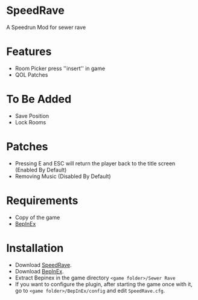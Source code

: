 # SpeedRave
 A Speedrun Mod for sewer rave

# Features
 * Room Picker press ''insert'' in game
 * QOL Patches
 # To Be Added
  * Save Position
  * Lock Rooms

 # Patches
  * Pressing E and ESC will return the player back to the title screen (Enabled By Default)
  * Removing Music (Disabled By Default)

# Requirements
* Copy of the game
* [BepInEx](https://github.com/BepInEx/BepInEx/releases/)

# Installation
* Download [SpeedRave](https://github.com/CodeNameMeteor/SpeedRave/releases).
* Download [BepInEx](https://github.com/BepInEx/BepInEx/releases/).
* Extract Bepinex in the game directory ``<game folder>/Sewer Rave``
* If you want to configure the plugin, after starting the game once with it, go to ``<game folder>/BepInEx/config`` and edit ``SpeedRave.cfg``.
